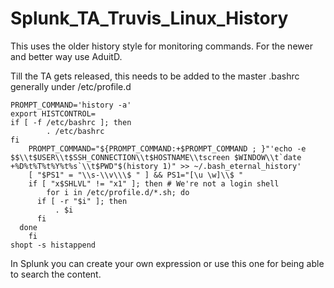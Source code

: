 # Splunk_TA_Truvis_Linux_History

This uses the older history style for monitoring commands. For the newer and better way use AduitD. 

Till the TA gets released, this needs to be added to the master .bashrc generally under /etc/profile.d

```
PROMPT_COMMAND='history -a'
export HISTCONTROL=
if [ -f /etc/bashrc ]; then
        . /etc/bashrc
fi
    PROMPT_COMMAND="${PROMPT_COMMAND:+$PROMPT_COMMAND ; }"'echo -e $$\\t$USER\\t$SSH_CONNECTION\\t$HOSTNAME\\tscreen $WINDOW\\t`date +%D%t%T%t%Y%t%s`\\t$PWD"$(history 1)" >> ~/.bash_eternal_history'
    [ "$PS1" = "\\s-\\v\\\$ " ] && PS1="[\u \w]\\$ "
    if [ "x$SHLVL" != "x1" ]; then # We're not a login shell
        for i in /etc/profile.d/*.sh; do
      if [ -r "$i" ]; then
          . $i
      fi
  done
    fi
shopt -s histappend
```

In Splunk you can create your own expression or use this one for being able to search the content.

